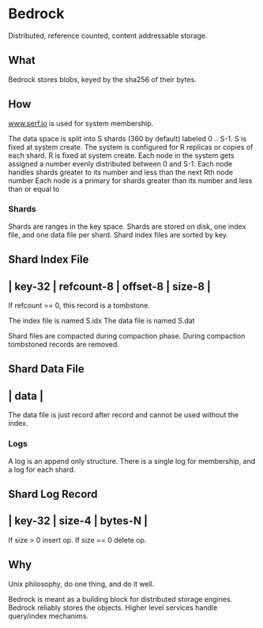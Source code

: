 # Bedrock
Distributed, reference counted, content addressable storage.

## What
Bedrock stores blobs, keyed by the sha256 of their bytes.

## How
www.serf.io is used for system membership.

The data space is split into S shards (360 by default) labeled 0 .. S-1.
S is fixed at system create.
The system is configured for R replicas or copies of each shard.
R is fixed at system create.
Each node in the system gets assigned a number evenly distributed between 0 and S-1.
Each node handles shards greater to its number and less than the next Rth node number
Each node is a primary for shards greater than its number and less than or equal to 

### Shards
Shards are ranges in the key space.
Shards are stored on disk, one index file, and one data file per shard.
Shard index files are sorted by key.

Shard Index File
-------------------------------------------
| key-32 | refcount-8 | offset-8 | size-8 |
-------------------------------------------

If refcount == 0, this record is a tombstone.

The index file is named S.idx
The data file is named S.dat

Shard files are compacted during compaction phase.
During compaction tombstoned records are removed.

Shard Data File
--------
| data |
--------

The data file is just record after record and cannot be used without the index.

### Logs
A log is an append only structure.
There is a single log for membership, and a log for each shard.

Shard Log Record
-----------------------------
| key-32 | size-4 | bytes-N |
-----------------------------

If size > 0 insert op.
If size == 0 delete op.


## Why
Unix philosophy, do one thing, and do it well.

Bedrock is meant as a building block for distributed storage engines.
Bedrock reliably stores the objects. 
Higher level services handle query/index mechanims.
